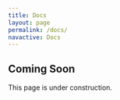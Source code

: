 ```yaml
---
title: Docs
layout: page
permalink: /docs/
navactive: Docs
---
```


Coming Soon
-----------

This page is under construction.
